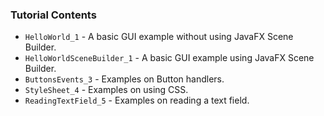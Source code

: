 ### Tutorial Contents

* `HelloWorld_1` - A basic GUI example without using JavaFX Scene Builder.
* `HelloWorldSceneBuilder_1` - A basic GUI example using JavaFX Scene Builder.
* `ButtonsEvents_3` - Examples on Button handlers.
* `StyleSheet_4` - Examples on using CSS.
* `ReadingTextField_5` - Examples on reading a text field.